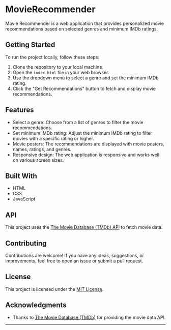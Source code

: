 # MovieRecommender
Movie Recommender is a web application that provides personalized movie recommendations based on selected genres and minimum IMDb ratings.

## Getting Started

To run the project locally, follow these steps:

1. Clone the repository to your local machine.
2. Open the `index.html` file in your web browser.
3. Use the dropdown menu to select a genre and set the minimum IMDb rating.
4. Click the "Get Recommendations" button to fetch and display movie recommendations.

## Features

- Select a genre: Choose from a list of genres to filter the movie recommendations.
- Set minimum IMDb rating: Adjust the minimum IMDb rating to filter movies with a specific rating or higher.
- Movie posters: The recommendations are displayed with movie posters, names, ratings, and genres.
- Responsive design: The web application is responsive and works well on various screen sizes.

## Built With

- HTML
- CSS
- JavaScript

## API

This project uses the [The Movie Database (TMDb) API](https://www.themoviedb.org/documentation/api) to fetch movie data.

## Contributing

Contributions are welcome! If you have any ideas, suggestions, or improvements, feel free to open an issue or submit a pull request.

## License

This project is licensed under the [MIT License](LICENSE).

## Acknowledgments

- Thanks to [The Movie Database (TMDb)](https://www.themoviedb.org/) for providing the movie data API.
---

